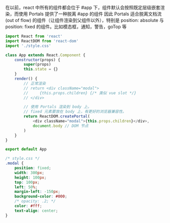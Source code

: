 在以前，react 中所有的组件都会位于 #app 下，组件默认会按照既定层级嵌套渲染，而使用 Portals 提供了一种脱离 #app 的组件
因此 Portals 适合脱离文档流 (out of flow) 的组件（让组件渲染到父组件以外），特别是 position: absolute 与 position: fixed 的组件。比如模态框，通知，警告，goTop 等

```js
import React from 'react'
import ReactDOM from 'react-dom'
import './style.css'

class App extends React.Component {
    constructor(props) {
        super(props)
        this.state = {}
    }
    render() {
        // 正常渲染
        // return <div className="modal">
        //     {this.props.children} {/* 类似 vue slot */}
        // </div>

        // 使用 Portals 渲染到 body 上。
        // fixed 元素要放在 body 上，有更好的浏览器兼容性。
        return ReactDOM.createPortal(
            <div className="modal">{this.props.children}</div>,
            document.body // DOM 节点
        )
    }
}

export default App
```

```css
/* style.css */
.modal {
    position: fixed;
    width: 300px;
    height: 100px;
    top: 100px;
    left: 50%;
    margin-left: -150px;
    background-color: #000;
    /* opacity: .2; */
    color: #fff;
    text-align: center;
}
```